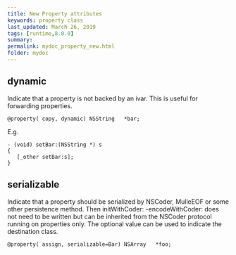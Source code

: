 ```yaml
---
title: New Property attributes
keywords: property class
last_updated: March 26, 2019
tags: [runtime,8.0.0]
summary:
permalink: mydoc_property_new.html
folder: mydoc
---
```


## dynamic

Indicate that a property is not backed by an ivar. This is useful for
forwarding properties.

```
@property( copy, dynamic) NSString   *bar;
```

E.g.

```
- (void) setBar:(NSString *) s
{
   [_other setBar:s];
}
```


## serializable

Indicate that a property should be serialized by NSCoder, MulleEOF or some
other persistence method. Then initWithCoder: -encodeWithCoder: does not need
to be written but can be inherited from the NSCoder protocol running on
properties only. The optional value can be used to indicate the destination
class.


```
@property( assign, serializable=Bar) NSArray   *foo;
```

